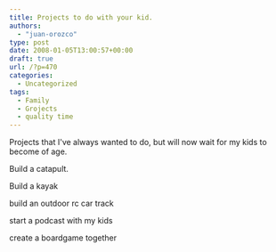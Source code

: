 ```yaml
---
title: Projects to do with your kid.
authors:
  - "juan-orozco"
type: post
date: 2008-01-05T13:00:57+00:00
draft: true
url: /?p=470
categories:
  - Uncategorized
tags:
  - Family
  - Grojects
  - quality time
---
```


Projects that I've always wanted to do, but will now wait for my kids to become of age.

Build a catapult.

Build a kayak

build an outdoor rc car track

start a podcast with my kids

create a boardgame together
